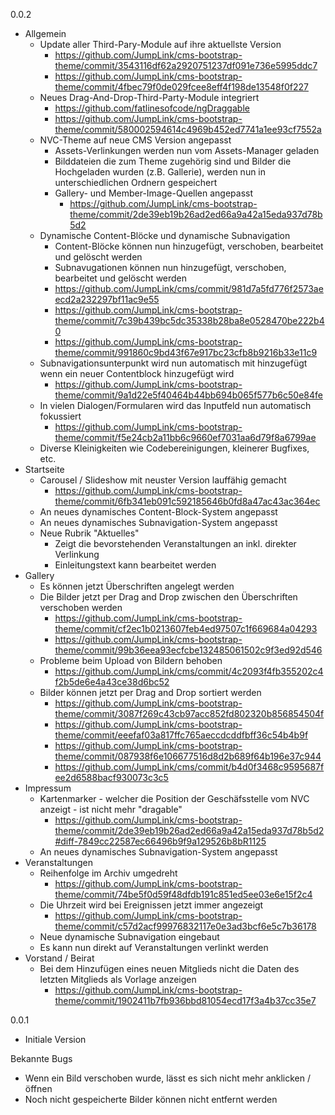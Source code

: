 0.0.2
  * Allgemein
    * Update aller Third-Pary-Module auf ihre aktuellste Version
      * https://github.com/JumpLink/cms-bootstrap-theme/commit/3543116df62a2920751237df091e736e5995ddc7
      * https://github.com/JumpLink/cms-bootstrap-theme/commit/4fbec79f0de029fcee8eff4f198de13548f0f227 
    * Neues Drag-And-Drop-Third-Party-Module integriert
      * https://github.com/fatlinesofcode/ngDraggable
      * https://github.com/JumpLink/cms-bootstrap-theme/commit/580002594614c4969b452ed7741a1ee93cf7552a
    * NVC-Theme auf neue CMS Version angepasst
      * Assets-Verlinkungen werden nun vom Assets-Manager geladen
      * Bilddateien die zum Theme zugehörig sind und Bilder die Hochgeladen wurden (z.B. Gallerie), werden nun in unterschiedlichen Ordnern gespeichert
      * Gallery- und Member-Image-Quellen angepasst
        * https://github.com/JumpLink/cms-bootstrap-theme/commit/2de39eb19b26ad2ed66a9a42a15eda937d78b5d2
    * Dynamische Content-Blöcke und dynamische Subnavigation
      * Content-Blöcke können nun hinzugefügt, verschoben, bearbeitet und gelöscht werden
      * Subnavugationen können nun hinzugefügt, verschoben, bearbeitet und gelöscht werden
      * https://github.com/JumpLink/cms/commit/981d7a5fd776f2573aeecd2a232297bf11ac9e55
      * https://github.com/JumpLink/cms-bootstrap-theme/commit/7c39b439bc5dc35338b28ba8e0528470be222b40
      * https://github.com/JumpLink/cms-bootstrap-theme/commit/991860c9bd43f67e917bc23cfb8b9216b33e11c9
    * Subnavigationsunterpunkt wird nun automatisch mit hinzugefügt wenn ein neuer Contentblock hinzugefügt wird
      * https://github.com/JumpLink/cms-bootstrap-theme/commit/9a1d22e5f40464b44bb694b065f577b6c50e84fe
    * In vielen Dialogen/Formularen wird das Inputfeld nun automatisch fokussiert
      * https://github.com/JumpLink/cms-bootstrap-theme/commit/f5e24cb2a11bb6c9660ef7031aa6d79f8a6799ae
    * Diverse Kleinigkeiten wie Codebereinigungen, kleinerer Bugfixes, etc.
  * Startseite
    * Carousel / Slideshow mit neuster Version lauffähig gemacht
      * https://github.com/JumpLink/cms-bootstrap-theme/commit/6fb341eb091c592185646b0fd8a47ac43ac364ec
    * An neues dynamisches Content-Block-System angepasst
    * An neues dynamisches Subnavigation-System angepasst
    * Neue Rubrik "Aktuelles"
      * Zeigt die bevorstehenden Veranstaltungen an inkl. direkter Verlinkung
      * Einleitungstext kann bearbeitet werden
  * Gallery
    * Es können jetzt Überschriften angelegt werden
    * Die Bilder jetzt per Drag and Drop zwischen den Überschriften verschoben werden
      * https://github.com/JumpLink/cms-bootstrap-theme/commit/cf2ec1b0213607feb4ed97507c1f669684a04293
      * https://github.com/JumpLink/cms-bootstrap-theme/commit/99b36eea93ecfcbe132485061502c9f3ed92d546
    * Probleme beim Upload von Bildern behoben
      * https://github.com/JumpLink/cms/commit/4c2093f4fb355202c4f2b5de6e4a43ce38d6bc52
    * Bilder können jetzt per Drag and Drop sortiert werden
      * https://github.com/JumpLink/cms-bootstrap-theme/commit/3087f269c43cb97acc852fd802320b856854504f
      * https://github.com/JumpLink/cms-bootstrap-theme/commit/eeefaf03a817ffc765aeccdcddfbff36c54b4b9f
      * https://github.com/JumpLink/cms-bootstrap-theme/commit/087938f6e106677516d8d2b689f64b196e37c944
      * https://github.com/JumpLink/cms/commit/b4d0f3468c9595687fee2d6588bacf930073c3c5
  * Impressum
    * Kartenmarker - welcher die Position der Geschäfsstelle vom NVC anzeigt - ist nicht mehr "dragable"
      * https://github.com/JumpLink/cms-bootstrap-theme/commit/2de39eb19b26ad2ed66a9a42a15eda937d78b5d2#diff-7849cc22587ec66496b9f9a129526b8bR1125
    * An neues dynamisches Subnavigation-System angepasst
  * Veranstaltungen
    * Reihenfolge im Archiv umgedreht
      * https://github.com/JumpLink/cms-bootstrap-theme/commit/74be5f0d59f48dfdb191c851ed5ee03e6e15f2c4
    * Die Uhrzeit wird bei Ereignissen jetzt immer angezeigt
      * https://github.com/JumpLink/cms-bootstrap-theme/commit/c57d2acf99976832117e0e3ad3bcf6e5c7b36178
    * Neue dynamische Subnavigation eingebaut
    * Es kann nun direkt auf Veranstaltungen verlinkt werden 
  * Vorstand / Beirat
    * Bei dem Hinzufügen eines neuen Mitglieds nicht die Daten des letzten Mitglieds als Vorlage anzeigen
      * https://github.com/JumpLink/cms-bootstrap-theme/commit/1902411b7fb936bbd81054ecd17f3a4b37cc35e7

0.0.1
  * Initiale Version

Bekannte Bugs
 * Wenn ein Bild verschoben wurde, lässt es sich nicht mehr anklicken / öffnen
 * Noch nicht gespeicherte Bilder können nicht entfernt werden